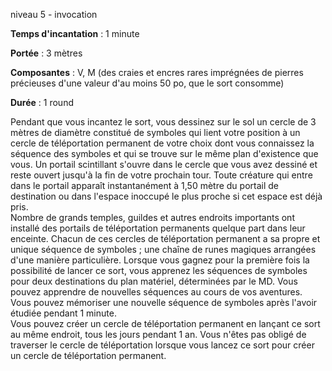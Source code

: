 niveau 5 - invocation

**Temps d'incantation** : 1 minute

**Portée** : 3 mètres

**Composantes** : V, M (des craies et encres rares imprégnées de pierres précieuses d'une valeur d'au moins 50 po, que le sort consomme)

**Durée** : 1 round

Pendant que vous incantez le sort, vous dessinez sur le sol un cercle de 3 mètres de diamètre constitué de symboles qui lient votre position à un cercle de téléportation permanent de votre choix dont vous connaissez la séquence des symboles et qui se trouve sur le même plan d'existence que vous. Un portail scintillant s'ouvre dans le cercle que vous avez dessiné et reste ouvert jusqu'à la fin de votre prochain tour. Toute créature qui entre dans le portail apparaît instantanément à 1,50 mètre du portail de destination ou dans l'espace inoccupé le plus proche si cet espace est déjà pris.  
Nombre de grands temples, guildes et autres endroits importants ont installé des portails de téléportation permanents quelque part dans leur enceinte. Chacun de ces cercles de téléportation permanent a sa propre et unique séquence de symboles ; une chaîne de runes magiques arrangées d'une manière particulière. Lorsque vous gagnez pour la première fois la possibilité de lancer ce sort, vous apprenez les séquences de symboles pour deux destinations du plan matériel, déterminées par le MD. Vous pouvez apprendre de nouvelles séquences au cours de vos aventures. Vous pouvez mémoriser une nouvelle séquence de symboles après l'avoir étudiée pendant 1 minute.  
Vous pouvez créer un cercle de téléportation permanent en lançant ce sort au même endroit, tous les jours pendant 1 an. Vous n'êtes pas obligé de traverser le cercle de téléportation lorsque vous lancez ce sort pour créer un cercle de téléportation permanent.